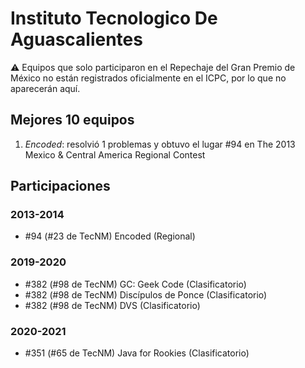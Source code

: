 # Instituto Tecnologico De Aguascalientes

:warning: Equipos que solo participaron en el Repechaje del Gran Premio de México no están registrados oficialmente en el ICPC, por lo que no aparecerán aquí.

## Mejores 10 equipos

1. _Encoded_: resolvió 1 problemas y obtuvo el lugar #94 en The 2013 Mexico & Central America Regional Contest

## Participaciones

### 2013-2014

- #94 (#23 de TecNM) Encoded (Regional)

### 2019-2020

- #382 (#98 de TecNM) GC: Geek Code (Clasificatorio)
- #382 (#98 de TecNM) Discípulos de Ponce (Clasificatorio)
- #382 (#98 de TecNM) DVS (Clasificatorio)

### 2020-2021

- #351 (#65 de TecNM) Java for Rookies (Clasificatorio)



